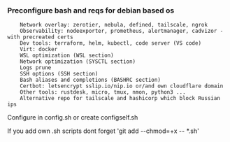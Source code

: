 ### Preconfigure bash and reqs for debian based os

        Network overlay: zerotier, nebula, defined, tailscale, ngrok
        Observability: nodeexporter, prometheus, alertmanager, cadvizor - with precreated certs
        Dev tools: terraform, helm, kubectl, code server (VS code)
        Virt: docker
        WSL optimization (WSL section)
        Network optimization (SYSCTL section)
        Logs prune
        SSH options (SSH section)
        Bash aliases and completions (BASHRC section)
        Certbot: letsencrypt sslip.io/nip.io or/and own cloudflare domain
        Other tools: rustdesk, micro, tmux, nmon, python3 ...
        Alternative repo for tailscale and hashicorp which block Russian ips

Configure in config.sh or create configself.sh

If you add own .sh scripts dont forget 'git add --chmod=+x -- *.sh'

